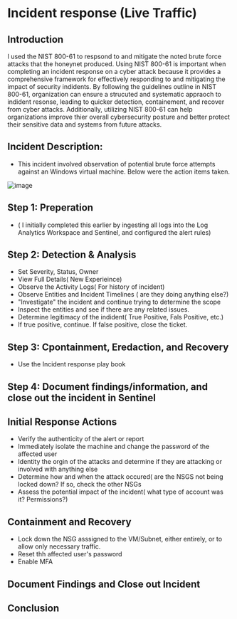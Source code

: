 # Incident response (Live Traffic)




## Introduction
I used the NIST 800-61 to respsond to and mitigate the noted brute force attacks that the honeynet produced.   Using NIST 800-61 is important when completing an incident response on a cyber attack because it provides a comprehensive framework for effectively responding to and mitigating the impact of security indidents. By following the guidelines outline in NIST 800-61, organization can ensure a strucuted and systematic appraoch to indident resonse, leading to quicker detection, containement, and recover from cyber attacks. Additionally, utilizing NIST 800-61 can help organizations improve thier overall cybersecurity posture and better protect their sensitive data and systems from future attacks. 


## Incident Description:
- This incident involved observation of potential brute force attempts against an Windows virtual machine. Below were the action items taken.



![image](https://github.com/dbriones49/Incident-Response/assets/143753667/1ae97c06-4065-4122-8323-3377aae59d06)



## Step 1: Preperation
- ( I initially completed this earlier by ingesting all logs into the Log Analytics Workspace and Sentinel, and configured the alert rules)


## Step 2: Detection & Analysis
- Set Severity, Status, Owner
- View Full Details( New Experieince)
- Observe the Activity Logs( For history of incident)
- Observe Entities and Incident Timelines ( are they doing anything else?)
- "Investigate" the incident and continue trying to determine the scope
- Inspect the entities and see if there are any related issues.
- Determine legitimacy of the indident( True Positive, Fals Positive, etc.)
- If true positive, continue. If false positive, close the ticket.

## Step 3: Cpontainment, Eredaction, and Recovery
- Use the Incident response play book


## Step 4: Document findings/information, and close out the incident in Sentinel
  







## Initial Response Actions
- Verify the authenticity of the alert or report
- Immediately isolate the machine and change the password of the affected user
- Identity the orgin of the attacks and determine if they are attacking or involved with anything else
- Determine how and when the attack occured( are the NSGS not being locked down? If so, check the other NSGs
- Assess the potential impact of the incident( what type of account was it? Permissions?)

## Containment and Recovery
- Lock down the NSG asssigned to the VM/Subnet, either entirely, or to allow only necessary traffic.
- Reset thh affected user's password
- Enable MFA

 ## Document Findings and Close out Incident












## Conclusion


